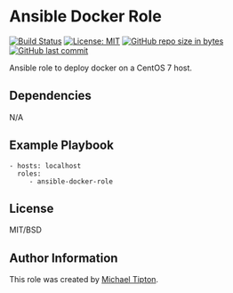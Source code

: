 Ansible Docker Role
=========
[![Build Status](https://travis-ci.org/CastawayEGR/ansible-docker-role.svg?branch=master)](https://travis-ci.org/CastawayEGR/ansible-docker-role)
[![License: MIT](https://img.shields.io/badge/License-MIT-brightgreen.svg)](https://opensource.org/licenses/MIT)
[![GitHub repo size in bytes](https://img.shields.io/github/repo-size/CastawayEGR/ansible-docker-role.svg?logoColor=brightgreen)](https://github.com/CastawayEGR/ansible-docker-role)
[![GitHub last commit](https://img.shields.io/github/last-commit/CastawayEGR/ansible-docker-role.svg?logoColor=brightgreen)](https://github.com/CastawayEGR/ansible-docker-role)

Ansible role to deploy docker on a CentOS 7 host.

Dependencies
------------

N/A

Example Playbook
----------------

    - hosts: localhost
      roles:
         - ansible-docker-role

License
-------

MIT/BSD

Author Information
------------------

This role was created by [Michael Tipton](https://ibeta.org).
